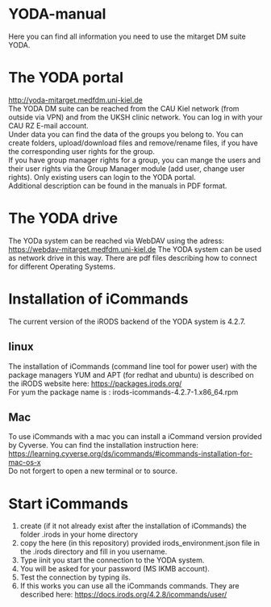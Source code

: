 # YODA-manual
Here you can find all information you need to use the mitarget DM suite YODA.

# The YODA portal
http://yoda-mitarget.medfdm.uni-kiel.de  
The YODA DM suite can be reached from the CAU Kiel network (from outside via VPN) and from the UKSH clinic network.
You can log in with your CAU RZ E-mail account.   
Under data you can find the data of the groups you belong to. You can create folders, upload/download files and remove/rename files, if you have the corresponding user rights for the group.  
If you have group manager rights for a group, you can mange the users and their user rights via the Group Manager module (add user, change user rights). Only existing users can login to the YODA portal.  
Additional description can be found in the manuals in PDF format.

# The YODA drive
The YODa system can be reached via WebDAV using the adress: 
https://webdav-mitarget.medfdm.uni-kiel.de
The YODA system can be used as network drive in this way. 
There are pdf files describing how to connect for different Operating Systems.

# Installation of iCommands
The current version of the iRODS backend of the YODA system is 4.2.7.  
## linux  
The installation of iCommands (command line tool for power user) with the package managers YUM and APT (for redhat and ubuntu) is described on the iRODS website here: https://packages.irods.org/  
For yum the package name is : irods-icommands-4.2.7-1.x86_64.rpm  
## Mac  
To use iCommands with a mac you can install a iCommand version provided by Cyverse. You can find the installation instruction here: https://learning.cyverse.org/ds/icommands/#icommands-installation-for-mac-os-x  
Do not forgert to open a new terminal or to source.  
# Start iCommands
1. create (if it not already exist after the installation of iCommands) the folder .irods in your home directory  
2. copy the here (in this repository) provided irods_environment.json file in the .irods directory and fill in you username.  
3. Type iinit you start the connection to the YODA system.  
4. You will be asked for your password (MS IKMB account).  
5. Test the connection by typing ils.  
6. If this works you can use all the iCommands commands. They are described here: https://docs.irods.org/4.2.8/icommands/user/
